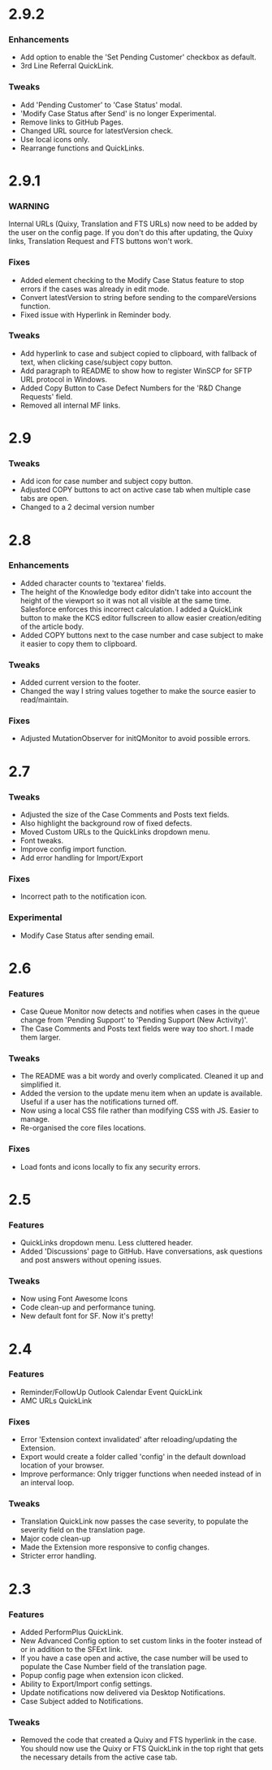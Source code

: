 # 2.9.2
### Enhancements
- Add option to enable the 'Set Pending Customer' checkbox as default.
- 3rd Line Referral QuickLink.

### Tweaks
- Add 'Pending Customer' to 'Case Status' modal.
- 'Modify Case Status after Send' is no longer Experimental.
- Remove links to GitHub Pages.
- Changed URL source for latestVersion check.
- Use local icons only.
- Rearrange functions and QuickLinks.

# 2.9.1
### WARNING
Internal URLs (Quixy, Translation and FTS URLs) now need to be added by the user on the config page. If you don't do this after updating, the Quixy links, Translation Request and FTS buttons won't work.  

### Fixes
- Added element checking to the Modify Case Status feature to stop errors if the cases was already in edit mode.
- Convert latestVersion to string before sending to the compareVersions function.
- Fixed issue with Hyperlink in Reminder body.

### Tweaks
- Add hyperlink to case and subject copied to clipboard, with fallback of text, when clicking case/subject copy button.
- Add paragraph to README to show how to register WinSCP for SFTP URL protocol in Windows.
- Added Copy Button to Case Defect Numbers for the 'R&D Change Requests' field.
- Removed all internal MF links.

# 2.9
### Tweaks
- Add icon for case number and subject copy button.
- Adjusted COPY buttons to act on active case tab when multiple case tabs are open.
- Changed to a 2 decimal version number

# 2.8
### Enhancements
- Added character counts to 'textarea' fields.
- The height of the Knowledge body editor didn't take into account the height of the viewport so it was not all visible at the same time. Salesforce enforces this incorrect calculation. I added a QuickLink button to make the KCS editor fullscreen to allow easier creation/editing of the article body.
- Added COPY buttons next to the case number and case subject to make it easier to copy them to clipboard.

### Tweaks
- Added current version to the footer.
- Changed the way I string values together to make the source easier to read/maintain.

### Fixes
- Adjusted MutationObserver for initQMonitor to avoid possible errors.

# 2.7
### Tweaks
- Adjusted the size of the Case Comments and Posts text fields.
- Also highlight the background row of fixed defects.
- Moved Custom URLs to the QuickLinks dropdown menu.
- Font tweaks.
- Improve config import function.
- Add error handling for Import/Export

### Fixes
- Incorrect path to the notification icon.

### Experimental
- Modify Case Status after sending email.

# 2.6
### Features
- Case Queue Monitor now detects and notifies when cases in the queue change from 'Pending Support' to 'Pending Support (New Activity)'.
- The Case Comments and Posts text fields were way too short. I made them larger.

### Tweaks
- The README was a bit wordy and overly complicated. Cleaned it up and simplified it. 
- Added the version to the update menu item when an update is available. Useful if a user has the notifications turned off. 
- Now using a local CSS file rather than modifying CSS with JS. Easier to manage.
- Re-organised the core files locations.

### Fixes
- Load fonts and icons locally to fix any security errors.

# 2.5
### Features
- QuickLinks dropdown menu. Less cluttered header.
- Added 'Discussions' page to GitHub. Have conversations, ask questions and post answers without opening issues.

### Tweaks
- Now using Font Awesome Icons
- Code clean-up and performance tuning.
- New default font for SF. Now it's pretty!

# 2.4
### Features
- Reminder/FollowUp Outlook Calendar Event QuickLink
- AMC URLs QuickLink

### Fixes
- Error 'Extension context invalidated' after reloading/updating the Extension.
- Export would create a folder called 'config' in the default download location of your browser.
- Improve performance: Only trigger functions when needed instead of in an interval loop.

### Tweaks
- Translation QuickLink now passes the case severity, to populate the severity field on the translation page.
- Major code clean-up
- Made the Extension more responsive to config changes.
- Stricter error handling.

# 2.3
### Features
- Added PerformPlus QuickLink.
- New Advanced Config option to set custom links in the footer instead of or in addition to the SFExt link.
- If you have a case open and active, the case number will be used to populate the Case Number field of the translation page.
- Popup config page when extension icon clicked.
- Ability to Export/Import config settings.
- Update notifications now delivered via Desktop Notifications.
- Case Subject added to Notifications.

### Tweaks
- Removed the code that created a Quixy and FTS hyperlink in the case. You should now use the Quixy or FTS QuickLink in the top right that gets the necessary details from the active case tab.
